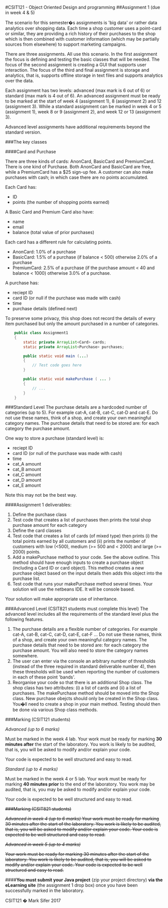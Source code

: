 #CSIT121 - Object Oriented Design and programming
##Assignment 1 (due in week 4 & 5)


The scenario for this semester�s assignments is 'big data' or rather data analytics over shopping data. Each time a shop customer uses a point-card or similar, they are providing a rich history of their purchases to the shop which is then combined with customer information (which may be partially sources from elsewhere) to support marketing campaigns.

There are three assignments. All use this scenario. In the first assignment the focus is defining and testing the basic classes that will be needed. The focus of the second assignment is creating a GUI that supports user interaction. The focus of the third and final assignment is storage and analytics, that is, supports offline storage in text files and supports analytics over the data.

Each assignment has two levels: advanced (max mark is 6 out of 6) or standard (max mark is 4 out of 6). An advanced assignment must be ready to be marked at the start of week 4 (assignment 1), 8 (assignment 2) and 12 (assignment 3). While a standard assignment can be marked in week 4 or 5 (assignment 1), week 8 or 9 (assignment 2), and week 12 or 13 (assignment 3).

Advanced level assignments have additional requirements beyond the standard version.

###The key classes

####Card and Purchase

There are three kinds of cards: AnonCard, BasicCard and PremiumCard. There is one kind of Purchase. Both AnonCard and BasicCard are free, while a PremiumCard has a $25 sign-up fee. A customer can also make purchases with cash; in which case there are no points accumulated.

Each Card has:

+ ID
+ points (the number of shopping points earned)

A Basic Card and Premium Card also have:

+ name
+ email
+ balance (total value of prior purchases)

Each card has a different rule for calculating points.

+ AnonCard: 1.0% of a purchase
+ BasicCard: 1.5% of a purchase (if balance < 500) otherwise 2.0% of a purchase
+ PremiumCard: 2.5% of a purchase (if the purchase amount < 40 and balance < 1000) otherwise 3.0% of a purchase.

A purchase has:
+ reciept ID
+ card ID (or null if the purchase was made with cash)
+ time
+ purchase details (defined next)

To preserve some privacy, this shop does not record the details of every item purchased but only the amount purchased in a number of categories.

```java
    public class Assignment1
    {
        static private ArrayList<Card> cards;
        static private ArrayList<Purchase> purchases;

        public static void main (...)
        {
            // Test code goes here
        }

        public static void makePurchase ( ... )
        {
            // ...
        }
    }
```

###Standard Level
The purchase details are a hardcoded number of categories (up to 5). For example cat-A, cat-B, cat-C, cat-D and cat-E. Do not use these names, think of a shop, and create your own meaningful category names. The purchase details that need to be stored are: for each category the purchase amount.

One way to store a purchase (standard level) is:
+ reciept ID
+ card ID (or null of the purchase was made with cash)
+ time
+ cat_A amount
+ cat_B amount
+ cat_C amount
+ cat_D amount
+ cat_E amount

Note this may not be the best way.

####Assignment 1 deliverables:
1.  Define the purchase class
2.  Test code that creates a list of purchases then prints the total shop purchase amount for each category
3.  Define the card classes
4.  Test code that creates a list of cards (of mixed type) then prints (i) the total points earned by all customers and (ii) prints the number of customers with low  (<500), medium (>= 500 and < 2000) and large (>= 2000) points.
5.  Add a makePurchase method to your code. See the above outline. This method should have enough inputs to create a purchase object (including a Card ID or card object). This method creates a new purchase object based on the input details then adds this object into the purchase list.
6.  Test code that runs your makePurchase method several times. Your solution will use the netbeans IDE. It will be console based.

Your solution will make appropriate use of inheritance.

###Advanced Level (CSIT821 students must complete this level)
The advanced level includes all the requirements of the standard level plus the following features.

1.  The purchase details are a flexible number of categories. For example cat-A, cat-B, cat-C, cat-D, cat-E, cat-F ... Do not use these names, think of a shop, and create your own meaningful category names. The purchase details that need to be stored are: for each category the purchase amount. You will also need to store the category names somewhere.
2.  The user can enter via the console an arbitrary number of thresholds (instead of the three required in standard deliverable number 4), then these thresholds will be used when reporting the number of customers in each of these point 'bands'.
3.  Reorganise your code so that there is an additional Shop class. The shop class has two attributes: (i) a list of cards and (ii) a list of purchases. The makePurchase method should be moved into the Shop class. New purchase obejcts should only be created in the Shop class. You�ll need to create a shop in your main method. Testing should then be done via various Shop class methods.


###Marking (CSIT121 students)

*Advanced (up to 6 marks)*

Must be marked in the week 4 lab. Your work must be ready for marking **30 minutes after** the start of the laboratory. You work is likely to be audited, that is, you will be asked to modify and/or explain your code.

Your code is expected to be well structured and easy to read.


*Standard (up to 4 marks)*

Must be marked in the week 4 or 5 lab. Your work must be ready for marking **40 minutes prior** to the end of the laboratory. You work may be audited, that is, you may be asked to modify and/or explain your code.

Your code is expected to be well structured and easy to read.


~~###Marking (CSIT821 students)~~

~~*Advanced in week 4 (up to 6 marks)*
Your work must be ready for marking 30 minutes after the start of the laboratory. You work is likely to be audited, that is, you will be asked to modify and/or explain your code. Your code is expected to be well structured and easy to read.~~


~~*Advanced in week 5 (up to 4 marks)*~~

~~Your work must be ready for marking 30 minutes after the start of the laboratory. You work is likely to be audited, that is, you will be asked to modify and/or explain your code. Your code is expected to be well structured and easy to read.~~

####**You must submit your Java project** (zip your project directory) **via the eLearning site** (the assignment 1 drop box) once you have been successfully marked in the laboratory.

CSIT121 � Mark Sifer 2017
